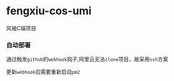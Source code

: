 # fengxiu-cos-umi
 风袖C端项目


### 自动部署

通过触发`github`的`webhook`钩子,阿里云无法`clone`项目，故采用`ssh`方案

更新`webhook`后需要重新启动`pm2`

